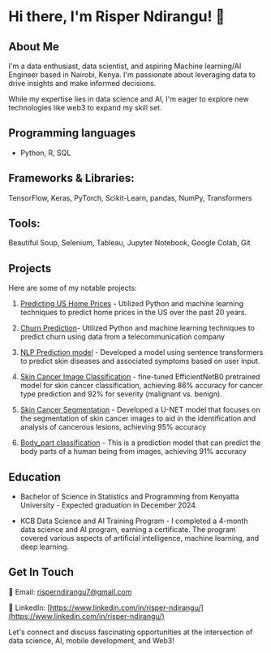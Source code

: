 # Hi there, I'm Risper Ndirangu! 👋

## About Me
I'm a data enthusiast, data scientist, and aspiring Machine learning/AI Engineer based in Nairobi, Kenya. I'm passionate about leveraging data to drive insights and make informed decisions.

While my expertise lies in data science and AI, I'm eager to explore new technologies like web3 to expand my skill set.


## Programming languages 
- Python, R, SQL
  
## Frameworks & Libraries: 
TensorFlow, Keras, PyTorch, Scikit-Learn, pandas, NumPy, Transformers 

## Tools: 
Beautiful Soup, Selenium, Tableau, Jupyter Notebook, Google Colab, Git

## Projects
Here are some of my notable projects:
1. [Predicting US Home Prices](https://github.com/Risper8/Home-Prices-in-US) - Utilized Python and machine learning techniques to predict home prices in the US over the past 20 years.
   
2. [Churn Prediction](https://github.com/Risper8/Churn-Prediction)- Utilized Python and machine learning techniques to predict churn using data from a telecommunication company
   
3. [NLP Prediction model](https://github.com/Risper8/NLP-Skin-Disease) -  Developed a model using sentence transformers to predict skin diseases and associated symptoms based on user input.

4. [Skin Cancer Image Classification](https://github.com/Risper8/Skin-Cancer-Prediction) - fine-tuned EfficientNetB0 pretrained model for skin cancer classification, achieving 86% accuracy for cancer type prediction and 92% for severity (malignant vs. benign).
   
5. [Skin Cancer Segmentation](https://github.com/Risper8/Skin_Cancer_Segmentation) - Developed a U-NET model that focuses on the segmentation of skin cancer images to aid in the identification and analysis of cancerous lesions, achieving 95% accuracy
   
6. [Body_part classification](https://github.com/Risper8/Body-Parts-Classification) - This is a prediction model that can predict the body parts of a human being from images, achieving 91% accuracy
  
## Education

- Bachelor of Science in Statistics and Programming from Kenyatta University - Expected graduation in December 2024.
  
- KCB Data Science and AI Training Program -  I completed a 4-month data science and AI program, earning a certificate. The program covered various aspects of artificial intelligence, machine learning, and deep learning.


## Get In Touch
📧 Email: [risperndirangu7@gmail.com](mailto:risperndirangu7@gmail.com)

🔗 LinkedIn: [https://www.linkedin.com/in/risper-ndirangu/](https://www.linkedin.com/in/risper-ndirangu/)


Let's connect and discuss fascinating opportunities at the intersection of data science, AI, mobile development, and Web3!

